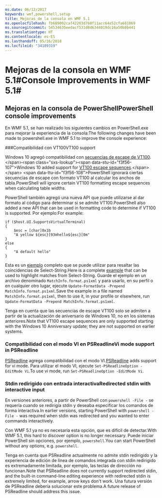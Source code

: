 ```yaml
---
ms.date: 06/12/2017
keywords: wmf,powershell,setup
title: Mejoras de la consola en WMF 5.1
ms.openlocfilehash: fb689002caf42203d760f11acc64e52cfa681069
ms.sourcegitcommit: 54534635eedacf531d8d6344019dc16a50b8b441
ms.translationtype: HT
ms.contentlocale: es-ES
ms.lasthandoff: 05/16/2018
ms.locfileid: "34189319"
---
```

# <a name="console-improvements-in-wmf-51"></a><span data-ttu-id="f3f56-103">Mejoras de la consola en WMF 5.1#</span><span class="sxs-lookup"><span data-stu-id="f3f56-103">Console Improvements in WMF 5.1#</span></span>

## <a name="powershell-console-improvements"></a><span data-ttu-id="f3f56-104">Mejoras en la consola de PowerShell</span><span class="sxs-lookup"><span data-stu-id="f3f56-104">PowerShell console improvements</span></span>

<span data-ttu-id="f3f56-105">En WMF 5.1, se han realizado los siguientes cambios en PowerShell.exe para mejorar la experiencia de la consola:</span><span class="sxs-lookup"><span data-stu-id="f3f56-105">The following changes have been made to powershell.exe in WMF 5.1 to improve the console experience:</span></span>

###<a name="vt100-support"></a><span data-ttu-id="f3f56-106">Compatibilidad con VT100</span><span class="sxs-lookup"><span data-stu-id="f3f56-106">VT100 support</span></span>

<span data-ttu-id="f3f56-107">Windows 10 agregó compatibilidad con [secuencias de escape de VT100](https://msdn.microsoft.com/en-us/library/windows/desktop/mt638032(v=vs.85).aspx).</span><span class="sxs-lookup"><span data-stu-id="f3f56-107">Windows 10 added support for [VT100 escape sequences](https://msdn.microsoft.com/en-us/library/windows/desktop/mt638032(v=vs.85).aspx).</span></span>
<span data-ttu-id="f3f56-108">PowerShell ignorará ciertas secuencias de escape con formato VT100 al calcular los anchos de tabla.</span><span class="sxs-lookup"><span data-stu-id="f3f56-108">PowerShell will ignore certain VT100 formatting escape sequences when calculating table widths.</span></span>

<span data-ttu-id="f3f56-109">PowerShell también agregó una nueva API que puede utilizarse al dar formato al código para determinar si se admite VT100.</span><span class="sxs-lookup"><span data-stu-id="f3f56-109">PowerShell also added a new API that can be used in formatting code to determine if VT100 is supported.</span></span>
<span data-ttu-id="f3f56-110">Por ejemplo:</span><span class="sxs-lookup"><span data-stu-id="f3f56-110">For example:</span></span>

```
if ($host.UI.SupportsVirtualTerminal)
{
    $esc = [char]0x1b
    "A yellow ${esc}[93mhello${esc}[0m"
}
else
{
    "A default hello"
}
```
<span data-ttu-id="f3f56-111">Esta es un [ejemplo](https://gist.github.com/lzybkr/dcb973dccd54900b67783c48083c28f7) completo que se puede utilizar para resaltar las coincidencias de Select-String.</span><span class="sxs-lookup"><span data-stu-id="f3f56-111">Here is a complete [example](https://gist.github.com/lzybkr/dcb973dccd54900b67783c48083c28f7) that can be used to highlight matches from Select-String.</span></span>
<span data-ttu-id="f3f56-112">Guarde el ejemplo en un archivo denominado `MatchInfo.format.ps1xml` y para usarlo, en su perfil o en cualquier otro lugar, ejecute `Update-FormatData -Prepend MatchInfo.format.ps1xml`.</span><span class="sxs-lookup"><span data-stu-id="f3f56-112">Save the example in a file named `MatchInfo.format.ps1xml`, then to use it, in your profile or elsewhere, run `Update-FormatData -Prepend MatchInfo.format.ps1xml`.</span></span>

<span data-ttu-id="f3f56-113">Tenga en cuenta que las secuencias de escape VT100 solo se admiten a partir de la actualización de aniversario de Windows 10, no en los sistemas anteriores.</span><span class="sxs-lookup"><span data-stu-id="f3f56-113">Note that VT100 escape sequences are only supported starting with the Windows 10 Anniversary update; they are not supported on earlier systems.</span></span>

### <a name="vi-mode-support-in-psreadline"></a><span data-ttu-id="f3f56-114">Compatibilidad con el modo VI en PSReadline</span><span class="sxs-lookup"><span data-stu-id="f3f56-114">Vi mode support in PSReadline</span></span>

<span data-ttu-id="f3f56-115">[PSReadline](https://github.com/lzybkr/PSReadLine) agrega compatibilidad con el modo VI.</span><span class="sxs-lookup"><span data-stu-id="f3f56-115">[PSReadline](https://github.com/lzybkr/PSReadLine) adds support for vi mode.</span></span> <span data-ttu-id="f3f56-116">Para utilizar el modo VI, ejecute `Set-PSReadlineOption -EditMode Vi`.</span><span class="sxs-lookup"><span data-stu-id="f3f56-116">To use vi mode, run `Set-PSReadlineOption -EditMode Vi`.</span></span>

### <a name="redirected-stdin-with-interactive-input"></a><span data-ttu-id="f3f56-117">Stdin redirigido con entrada interactiva</span><span class="sxs-lookup"><span data-stu-id="f3f56-117">Redirected stdin with interactive input</span></span>

<span data-ttu-id="f3f56-118">En versiones anteriores, a partir de PowerShell con `powershell -File -` se requería cuando se redirigía stdin y deseaba especificar los comandos de forma interactiva.</span><span class="sxs-lookup"><span data-stu-id="f3f56-118">In earlier versions, starting PowerShell with `powershell -File -` was required when stdin was redirected and you wanted to enter commands interactively.</span></span>

<span data-ttu-id="f3f56-119">Con WMF 5.1 ya no es necesaria esta opción, que es difícil de detectar.</span><span class="sxs-lookup"><span data-stu-id="f3f56-119">With WMF 5.1, this hard to discover option is no longer necessary.</span></span>
<span data-ttu-id="f3f56-120">Puede iniciar PowerShell sin opciones, por ejemplo, `powershell`.</span><span class="sxs-lookup"><span data-stu-id="f3f56-120">You can start PowerShell without any options, e.g. `powershell`.</span></span>

<span data-ttu-id="f3f56-121">Tenga en cuenta que PSReadline actualmente no admite stdin redirigido y la experiencia de edición de línea de comandos integrada con stdin redirigido es extremadamente limitada, por ejemplo, las teclas de dirección no funcionan.</span><span class="sxs-lookup"><span data-stu-id="f3f56-121">Note that PSReadline does not currently support redirected stdin, and the built-in command-line editing experience with redirected stdin is extremely limited, for example, arrow keys don't work.</span></span>
<span data-ttu-id="f3f56-122">Una futura versión de PSReadline debería solucionar este problema.</span><span class="sxs-lookup"><span data-stu-id="f3f56-122">A future release of PSReadline should address this issue.</span></span>
